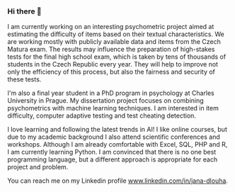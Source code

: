 ### Hi there 👋

<!--
**Silwereth/Silwereth** is a ✨ _special_ ✨ repository because its `README.md` (this file) appears on your GitHub profile.

Here are some ideas to get you started:

- 🔭 I’m currently working on ...
- 🌱 I’m currently learning ...
- 👯 I’m looking to collaborate on ...
- 🤔 I’m looking for help with ...
- 💬 Ask me about ...
- 📫 How to reach me: ...
- 😄 Pronouns: ...
- ⚡ Fun fact: ...
-->

I am currently working on an interesting psychometric project aimed at estimating the difficulty of items based on their textual characteristics. We are working mostly with publicly available data and items from the Czech Matura exam. The results may influence the preparation of high-stakes tests for the final high school exam, which is taken by tens of thousands of students in the Czech Republic every year. They will help to improve not only the efficiency of this process, but also the fairness and security of these tests.

I'm also a final year student in a PhD program in psychology at Charles University in Prague. My dissertation project focuses on combining psychometrics with machine learning techniques. I am interested in item difficulty, computer adaptive testing and test cheating detection.

I love learning and following the latest trends in AI! I like online courses, but due to my academic background I also attend scientific conferences and workshops. Although I am already comfortable with Excel, SQL, PHP and R, I am currently learning Python. I am convinced that there is no one best programming language, but a different approach is appropriate for each project and problem.

You can reach me on my Linkedin profile www.linkedin.com/in/jana-dlouha.
